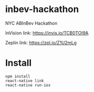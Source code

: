 # inbev-hackathon
NYC ABInBev Hackathon

InVision link:
https://invis.io/TCB0TOI9A

Zeplin link:
https://zpl.io/Z1U2mLg



# Install
```
npm install
react-native link
react-native run-ios
```
